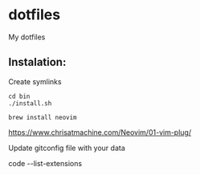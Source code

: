 dotfiles
========

My dotfiles

## Instalation:
Create symlinks
```
cd bin
./install.sh
```

`brew install neovim`

https://www.chrisatmachine.com/Neovim/01-vim-plug/


Update gitconfig file with your data


code --list-extensions
